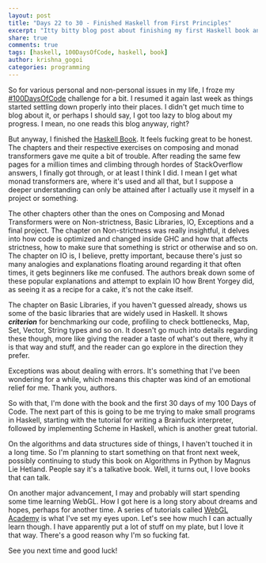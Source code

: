 ```yaml
---
layout: post
title: "Days 22 to 30 - Finished Haskell from First Principles"
excerpt: "Itty bitty blog post about finishing my first Haskell book and resuming 100 Days of Code"
share: true
comments: true
tags: [haskell, 100DaysOfCode, haskell, book]
author: krishna_gogoi
categories: programming
---
```



So for various personal and non-personal issues in my life, I froze my [#100DaysOfCode](https://twitter.com/hashtag/100DaysOfCode?src=hash)
challenge for a bit. I resumed it again last week as things started settling down properly into
their places. I didn't get much time to blog about it, or perhaps I should say, I got too
lazy to blog about my progress. I mean, no one reads this blog anyway, right?

But anyway, I finished the [Haskell Book](http://haskellbook.com). It feels fucking
great to be honest. The chapters and their respective exercises on composing and
monad transformers gave me quite a bit of trouble. After reading the same few pages
for a million times and climbing through hordes of StackOverflow answers, I finally
got through, or at least I think I did. I mean I get what monad transformers are,
where it's used and all that, but I suppose a deeper understanding can only be attained
after I actually use it myself in a project or something.

The other chapters other than the ones on Composing and Monad Transformers were on
Non-strictness, Basic Libraries, IO, Exceptions and a final project. The chapter on Non-strictness
was really insightful, it delves into how code is optimized and changed inside GHC
and how that affects strictness, how to make sure that something is strict or otherwise and so on.
The chapter on IO is, I believe, pretty important, because there's just so many analogies
and explanations floating around regarding it that often times, it gets beginners like me
confused. The authors break down some of these popular explanations and attempt to explain
IO how Brent Yorgey did, as seeing it as a recipe for a cake, it's not the cake itself.

The chapter on Basic Libraries, if you haven't guessed already, shows us some of the
basic libraries that are widely used in Haskell. It shows ***criterion*** for benchmarking
our code, profiling to check bottlenecks, Map, Set, Vector, String types and so on.
It doesn't go much into details regarding these though, more like giving the reader a taste
of what's out there, why it is that way and stuff, and the reader can go explore in the
direction they prefer.

Exceptions was about dealing with errors. It's something that I've been wondering for a while,
which means this chapter was kind of an emotional relief for me. Thank you, authors.

So with that, I'm done with the book and the first 30 days of my 100 Days of Code. The next
part of this is going to be me trying to make small programs in Haskell, starting with the tutorial
for writing a Brainfuck interpreter, followed by implementing Scheme in Haskell, which is another
great tutorial.

On the algorithms and data structures side of things, I haven't touched it in a long time.
So I'm planning to start something on that front next week, possibly continuing to study
this book on Algorithms in Python by Magnus Lie Hetland. People say it's a talkative book.
Well, it turns out, I love books that can talk.

On another major advancement, I may and probably will start spending some time learning WebGL.
How I got here is a long story about dreams and hopes, perhaps for another time. A series of tutorials
called [WebGL Academy](http://webglacademy.com) is what I've set my eyes upon. Let's see how
much I can actually learn though. I have apparently put a lot of stuff on my plate, but I love
it that way. There's a good reason why I'm so fucking fat.

See you next time and good luck!

